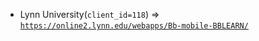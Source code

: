  - Lynn University(`client_id=118`) => [`https://online2.lynn.edu/webapps/Bb-mobile-BBLEARN/`](https://online2.lynn.edu/webapps/Bb-mobile-BBLEARN/)
